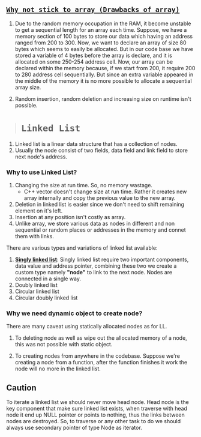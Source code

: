 ## <ins>```Why not stick to array (Drawbacks of array)```</ins>

1. Due to the random memory occupation in the RAM, it become unstable to get a sequential length for an array each time. Suppose, we have a memory section of 100 bytes to store our data which having an address ranged from 200 to 300. Now, we want to declare an array of size 80 bytes which seems to easily be allocated. But in our code base we have stored a variable of 4 bytes before the array is declare, and it is allocated on some 250-254 address cell. Now, our array can be declared within the memory because, if we start from 200, it require 200 to 280 address cell sequentially. But since an extra variable appeared in the middle of the memory it is no more possible to allocate a sequential array size.

2. Random insertion, random deletion and increasing size on runtime isn't possible.

> # **```Linked List```**

1. Linked list is a linear data structure that has a collection of nodes.
2. Usually the node consist of two fields, data field and link field to store next node's address.

### **Why to use Linked List?**

1. Changing the size at run time. So, no memory wastage.
    - C++ vector doesn't change size at run time. Rather it creates new array internally and copy the previous value to the new array.
2. Deletion in linked list is easier since we don't need to shift remaining element on it's left.
3. Insertion at any position isn't costly as array.
4. Unlike array, we store various data as nodes in different and non sequential or random places or addresses in the memory and connet them with links.

There are various types and variations of linked list available:

1. <ins>**Singly linked list**</ins>: Singly linked list require two important components, data value and address pointer, combining these two we create a custom type namely **"node"** to link to the next node. Nodes are connected in a single way.
2. Doubly linked list
3. Circular linked list
4. Circular doubly linked list

### **Why we need dynamic object to create node?**

There are many caveat using statically allocated nodes as for LL.

1. To deleting node as well as wipe out the allocated memory of a node, this was not possible with static object.

2. To creating nodes from anywhere in the codebase. Suppose we're creating a node from a function, after the function finishes it work the node will no more in the linked list.

## **Caution**

To iterate a linked list we should never move head node. Head node is the key component that make sure linked list exists, when traverse with head node it end up NULL pointer or points to nothing, thus the links between nodes are destroyed. So, to traverse or any other task to do we should always use secondary pointer of type Node as iterator.


